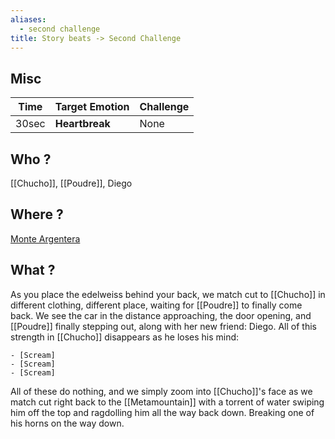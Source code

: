 ```yaml
---
aliases:
  - second challenge
title: Story beats -> Second Challenge
---
```

## Misc
| Time  | Target Emotion | Challenge |
| ----- | -------------- | --------- |
| 30sec | **Heartbreak** | None      |
## Who ?
[[Chucho]], [[Poudre]], Diego
## Where ?
[Monte Argentera](https://en.wikipedia.org/wiki/Monte_Argentera)
## What ?
As you place the edelweiss behind your back, we match cut to [[Chucho]] in different clothing, different place, waiting for [[Poudre]] to finally come back. We see the car in the distance approaching, the door opening, and [[Poudre]] finally stepping out, along with her new friend: Diego. All of this strength in [[Chucho]] disappears as he loses his mind:

	- [Scream]
	- [Scream]
	- [Scream]

All of these do nothing, and we simply zoom into [[Chucho]]'s face as we match cut right back to the [[Metamountain]] with a torrent of water swiping him off the top and ragdolling him all the way back down. Breaking one of his horns on the way down.